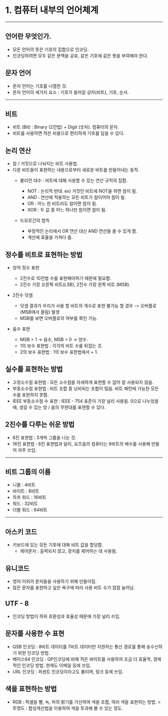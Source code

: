 # 1.  컴퓨터 내부의 언어체계

---

## 언어란 무엇인가.
- 모든 언어의 뜻은 기호의 집합으로 인코딩.
- 인코딩하려면 모두 같은 문맥을 공유, 같은 기호에 같은 뜻을 부여해야 한다.

## 문자 언어
- 문자 언어는 기호를 나열한 것. 
- 문자 언어의 세가지 요소 : 기호가 들어갈 상자(비트), 기호, 순서.

---

## 비트
- 비트 (Bit) : Binary (2진법) + Digit (숫자). 컴퓨터의 문자.
- 비트를 사용하면 적은 비용으로 편리하게 기호를 담을 수 있다.
    
## 논리 연산
- 참 / 거짓으로 나눠지는 비트 사용법.
- 다른 비트들이 표현하는 내용으로부터 새로운 비트를 만들어내는 동작.
     - 불리언 대수 : 비트에 대해 사용할 수 있는 연산 규칙의 집합.
        - NOT : 논리적 반대. ex) 거짓인 비트에 NOT을 하면 참이 됨.
        - AND : 연산에 적용하는 모든 비트가 참이어야 참이 됨.
        - OR : 어느 한 비트라도 참이면 참이 됨.
        - XOR : 두 값 중 어느 하나만 참이면 참이 됨.
        
    - 드모르간의 법칙
        - 부정적인 논리에서 OR 연산 대신 AND 연산을 쓸 수 있게 함.
        - 계산에 효율을 가져다 줌.
        
## 정수를 비트로 표현하는 방법
- 양의 정수 표현
    - 2진수로 10진법 수를 표현해야하기 때문에 필요함.
    - 2진수 가장 오른쪽 비트(LSB), 2진수 가장 왼쪽 비트 (MSB).
       
- 2진수 덧셈
    - 덧셈 결과가 우리가 사용 할 비트의 개수로 표현 불가능 할 경우 -> 오버플로(MSB에서 올림) 발생
    - MSB를 보면 오버플로의 여부를 확인 가능.
    
- 음수 표현
    - MSB = 1 -> 음수, MSB = 0 -> 양수.
    - 1의 보수 표현법 : 각각의 비트 수를 뒤집는 것.
    - 2의 보수 표현법 : 1의 보수 표현법에서 + 1.
        
## 실수를 표현하는 방법
- 고정소수점 표현법 : 모든 소수점을 자세하게 표현할 수 없어 잘 사용되지 않음.
- 부동소수점 표현법 : 비트 조합 중 낭비되는 조합이 많음. 비트 패턴에 가능한 모든 수를 표현하지 못함.
- IEEE 부동소수점 수 표현 : IEEE - 754 표준이 가장 널리 사용됨. 0으로 나누었을 때, 
      생길 수 있는 양 / 음의 무한대를 표현할 수 있다.
    
## 2진수를 다루는 쉬운 방법
- 8진 표현법 : 3개씩 그룹을 나눈 것.
- 16진 표현법 : 8진 표현법과 달리, 요즈음의 컴퓨터는 8비트의 배수를 사용해 만들어 자주 쓰임.
    
---

 ## 비트 그룹의 이름
- 니블 : 4비트
- 바이트 : 8비트
- 하프 워드 : 16비트
- 워드 : 32비트
- 더블 워드 : 64비트
    
---

## 아스키 코드
- 키보드에 있는 모든 기호에 대해 비트 값을 할당함.
    - 제어문자 : 출력되지 않고, 장치를 제어하는 데 사용됨.
    
## 유니코드
- 영어 이외의 문자들을 사용하기 위해 만들어짐.
- 많은 문자를 표현하고 싶은 욕구에 따라 사용 비트 수가 점점 늘어남.
      
## UTF - 8 
- 인코딩 방법이 하위 호환성과 효율성 때문에 가장 널리 쓰임.
 
## 문자를 사용한 수 표현 
 - QSB 인코딩 : 8비트 데이터를 7비트 데이터만 지원하는 통신 경로를 통해 송수신하기 위한 인코딩 방법.
 - 베이스64 인코딩 : QP인코딩에 비해 적은 바이트를 사용하여 조금 더 효율적, 경제적인 인코딩 방법. 현재도 이메일 등에 쓰임.
 - URL 인코딩 : 퍼센트 인코딩이라고도 불리며, 링크 등에 쓰임.
 
## 색을 표현하는 방법
 - RGB : 픽셀을 빨, 녹, 파의 밝기를 가산하여 색을 조합, 여러 색을 표현하는 방법.
       > 투명도 : 합성계산법을 이용하여 색을 투과해 볼 수 있는 정도.
    
